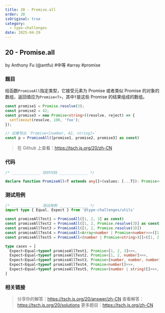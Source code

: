 ```yaml
---
title: 20 - Promise.all
order: 20
isOriginal: true
category:
  - type-challenges
date: 2025-04-29
---
```


20 - Promise.all
-------
by Anthony Fu (@antfu) #中等 #array #promise

### 题目

给函数`PromiseAll`指定类型，它接受元素为 Promise 或者类似 Promise 的对象的数组，返回值应为`Promise<T>`，其中`T`是这些 Promise 的结果组成的数组。

```ts
const promise1 = Promise.resolve(3);
const promise2 = 42;
const promise3 = new Promise<string>((resolve, reject) => {
  setTimeout(resolve, 100, 'foo');
});

// 应推导出 `Promise<[number, 42, string]>`
const p = PromiseAll([promise1, promise2, promise3] as const)
```

> 在 Github 上查看：https://tsch.js.org/20/zh-CN

### 代码

```ts
/* _____________ 你的代码 _____________ */

declare function PromiseAll<T extends any[]>(values: [...T]): Promise<{ [K in keyof T]: Awaited<T[K]> }>

```

### 测试用例

```ts
/* _____________ 测试用例 _____________ */
import type { Equal, Expect } from '@type-challenges/utils'

const promiseAllTest1 = PromiseAll([1, 2, 3] as const)
const promiseAllTest2 = PromiseAll([1, 2, Promise.resolve(3)] as const)
const promiseAllTest3 = PromiseAll([1, 2, Promise.resolve(3)])
const promiseAllTest4 = PromiseAll<Array<number | Promise<number>>>([1, 2, 3])
const promiseAllTest5 = PromiseAll<(number | Promise<string>)[]>([1, 2, Promise.resolve('3')])

type cases = [
  Expect<Equal<typeof promiseAllTest1, Promise<[1, 2, 3]>>>,
  Expect<Equal<typeof promiseAllTest2, Promise<[1, 2, number]>>>,
  Expect<Equal<typeof promiseAllTest3, Promise<[number, number, number]>>>,
  Expect<Equal<typeof promiseAllTest4, Promise<number[]>>>,
  Expect<Equal<typeof promiseAllTest5, Promise<(number | string)[]>>>,
]

```

### 相关链接

> 分享你的解答：https://tsch.js.org/20/answer/zh-CN
> 查看解答：https://tsch.js.org/20/solutions
> 更多题目：https://tsch.js.org/zh-CN
